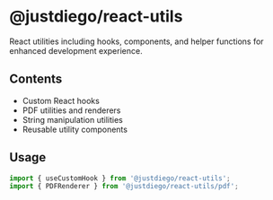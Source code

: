 # @justdiego/react-utils

React utilities including hooks, components, and helper functions for enhanced development experience.

## Contents

- Custom React hooks
- PDF utilities and renderers
- String manipulation utilities  
- Reusable utility components

## Usage

```typescript
import { useCustomHook } from '@justdiego/react-utils';
import { PDFRenderer } from '@justdiego/react-utils/pdf';
```